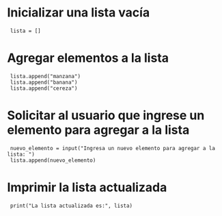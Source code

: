 
# Inicializar una lista vacía 
     lista = [] 
# Agregar elementos a la lista 
     lista.append("manzana") 
     lista.append("banana") 
     lista.append("cereza")
# Solicitar al usuario que ingrese un elemento para agregar a la lista 
     nuevo_elemento = input("Ingresa un nuevo elemento para agregar a la lista: ") 
     lista.append(nuevo_elemento)
# Imprimir la lista actualizada 
     print("La lista actualizada es:", lista)
